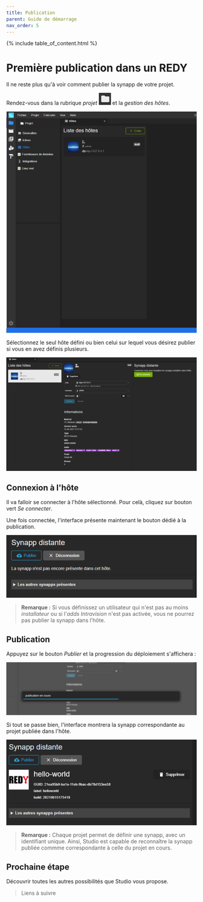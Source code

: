 ```yaml
---
title: Publication
parent: Guide de démarrage
nav_order: 5
---
```


{% include table_of_content.html %}


# Première publication dans un REDY

Il ne reste plus qu'à voir comment publier la synapp de votre projet.

Rendez-vous dans la rubrique *projet* ![SynApps](../assets/project.png) et la *gestion des hôtes*.

![SynApps](../assets/quick-start/synapp-publish/01.png)

Sélectionnez le seul hôte défini ou bien celui sur lequel vous désirez publier si vous en avez définis plusieurs.

![SynApps](../assets/quick-start/synapp-publish/02.png)

## Connexion à l'hôte

Il va falloir se connecter à l'hôte sélectionné. Pour celà, cliquez sur bouton vert *Se connecter*.

Une fois connectée, l'interface présente maintenant le bouton dédié à la publication.

![SynApps](../assets/quick-start/synapp-publish/03.png)


> **Remarque :** Si vous définissez un utilisateur qui n'est pas au moins *installateur* ou si l'*adds Intravision* n'est pas activée, vous ne pourrez pas publier la synapp dans l'hôte.

## Publication

Appuyez sur le bouton *Publier* et la progression du déploiement s'affichera :

![SynApps](../assets/quick-start/synapp-publish/04.png)

Si tout se passe bien, l'interface montrera la synapp correspondante au projet publiée dans l'hôte.

![SynApps](../assets/quick-start/synapp-publish/05.png)

> **Remarque :** Chaque projet permet de définir une synapp, avec un identifiant unique. Ainsi, Studio est capable de reconnaître la synapp publiée commme correspondante à celle du projet en cours.

## Prochaine étape

Découvrir toutes les autres possibilités que Studio vous propose.

> Liens à suivre
